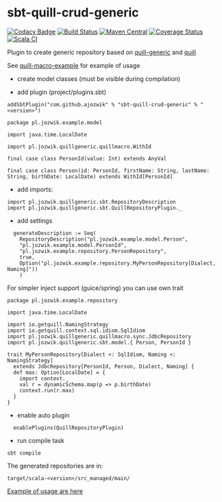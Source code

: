 # sbt-quill-crud-generic

[![Codacy Badge](https://api.codacy.com/project/badge/Grade/76974955a39d4373b990b656fb1c9de5)](https://app.codacy.com/manual/ajozwik/sbt-quill-crud-generic?utm_source=github.com&utm_medium=referral&utm_content=ajozwik/sbt-quill-crud-generic&utm_campaign=Badge_Grade_Dashboard)
[![Build Status](https://travis-ci.com/ajozwik/sbt-quill-crud-generic.svg?branch=master)](https://travis-ci.com/ajozwik/sbt-quill-crud-generic)
[![Maven Central](https://maven-badges.herokuapp.com/maven-central/com.github.ajozwik/sbt-quill-crud-generic/badge.svg)](https://maven-badges.herokuapp.com/maven-central/com.github.ajozwik/sbt-quill-crud-generic)
[![Coverage Status](https://coveralls.io/repos/github/ajozwik/sbt-quill-crud-generic/badge.svg?branch=master)](https://coveralls.io/github/ajozwik/sbt-quill-crud-generic?branch=master)
[![Scala CI](https://github.com/ajozwik/sbt-quill-crud-generic/actions/workflows/ci.yml/badge.svg)](https://github.com/ajozwik/sbt-quill-crud-generic/actions/workflows/ci.yml)

Plugin to create generic repository based on [quill-generic](https://github.com/ajozwik/quill-generic) and [quill](https://github.com/getquill/quill)

See [quill-macro-example](https://github.com/ajozwik/quill-macro-example) for example of usage

- create model classes (must be visible during compilation)

- add plugin (project/plugins.sbt)
```
addSbtPlugin("com.github.ajozwik" % "sbt-quill-crud-generic" % "<version>")
```

```
package pl.jozwik.example.model

import java.time.LocalDate

import pl.jozwik.quillgeneric.quillmacro.WithId

final case class PersonId(value: Int) extends AnyVal

final case class Person(id: PersonId, firstName: String, lastName: String, birthDate: LocalDate) extends WithId[PersonId]
```

- add imports:
```
import pl.jozwik.quillgeneric.sbt.RepositoryDescription
import pl.jozwik.quillgeneric.sbt.QuillRepositoryPlugin._
```
- add settings
```
  generateDescription := Seq(
    RepositoryDescription("pl.jozwik.example.model.Person",
    "pl.jozwik.example.model.PersonId",
    "pl.jozwik.example.repository.PersonRepository",
    true,
    Option("pl.jozwik.example.repository.MyPersonRepository[Dialect, Naming]"))
    )
```
For simpler inject support (guice/spring) you can use own trait

```
package pl.jozwik.example.repository

import java.time.LocalDate

import io.getquill.NamingStrategy
import io.getquill.context.sql.idiom.SqlIdiom
import pl.jozwik.quillgeneric.quillmacro.sync.JdbcRepository
import pl.jozwik.quillgeneric.sbt.model.{ Person, PersonId }

trait MyPersonRepository[Dialect <: SqlIdiom, Naming <: NamingStrategy]
  extends JdbcRepository[PersonId, Person, Dialect, Naming] {
  def max: Option[LocalDate] = {
    import context._
    val r = dynamicSchema.map(p => p.birthDate)
    context.run(r.max)
  }
}
```


- enable auto plugin

```
  enablePlugins(QuillRepositoryPlugin)
```

- run compile task

```
sbt compile
```

The generated repositories are in:
```
target/scala-<version>/src_managed/main/
```

[Example of usage are here](/src/sbt-test/all/all)
